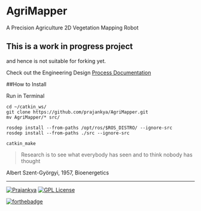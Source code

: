 # AgriMapper #
A Precision Agriculture 2D Vegetation Mapping Robot

## This is a work in progress project ##
and hence is not suitable for forking yet.

Check out the Engineering Design [Process Documentation](../../wiki/Documentation)

##How to Install

Run in Terminal
```
cd ~/catkin_ws/
git clone https://github.com/prajankya/AgriMapper.git
mv AgriMapper/* src/

rosdep install --from-paths /opt/ros/$ROS_DISTRO/ --ignore-src
rosdep install --from-paths ./src --ignore-src

catkin_make
```

>Research is to see what everybody has seen and to think nobody has thought

Albert Szent-Györgyi, 1957, Bioenergetics


___
[![Prajankya](https://img.shields.io/badge/Developer_By-Prajankya-blue.svg)](https://github.com/prajankya) [![GPL License](https://img.shields.io/badge/Licensed_under-LGPL--v3-blue.svg)](https://github.com/prajankya/Agribot/blob/master/LICENSE)

[![forthebadge](http://forthebadge.com/images/badges/powered-by-electricity.svg)](http://forthebadge.com)
